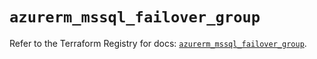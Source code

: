 # `azurerm_mssql_failover_group`

Refer to the Terraform Registry for docs: [`azurerm_mssql_failover_group`](https://registry.terraform.io/providers/hashicorp/azurerm/3.114.0/docs/resources/mssql_failover_group).
